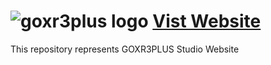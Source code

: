 # ![goxr3plus logo]( https://lh3.googleusercontent.com/-_z7i-1RiqPU/AAAAAAAAAAI/AAAAAAAAAYk/hxX6MOk6Ct0/s120-p-no/photo.jpg) [Vist Website](https://goxr3plus.github.io/)
 This repository represents GOXR3PLUS Studio Website


 
 
 
